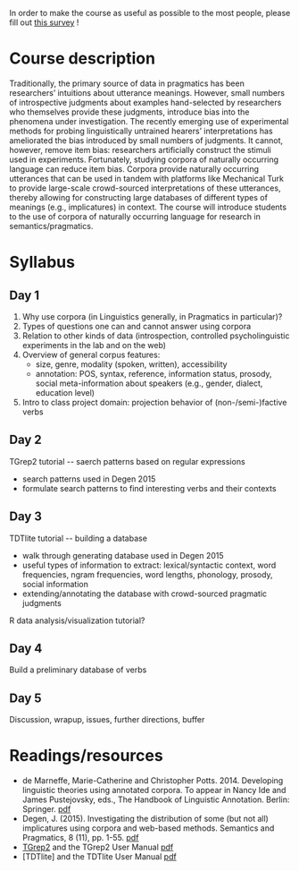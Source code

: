 In order to make the course as useful as possible to the most people, please fill out [this survey](https://docs.google.com/forms/d/e/1FAIpQLSeEFAbBObNEkY4VoCX4Vbj4D-6NwhCMXoyN3GnVhe6Jv4srtg/viewform) !

# Course description

Traditionally, the primary source of data in pragmatics has been researchers’ intuitions about utterance meanings. However, small numbers of introspective judgments about examples hand-selected by researchers who themselves provide these judgments, introduce bias into the  phenomena under investigation.  The recently emerging use of experimental methods for probing linguistically untrained  hearers’ interpretations has ameliorated the bias introduced by small numbers of judgments. It cannot, however, remove item bias: researchers  artificially construct the stimuli used in experiments. Fortunately, studying corpora of naturally occurring language can reduce item bias. Corpora provide naturally occurring utterances that can be used in tandem with platforms like Mechanical Turk to provide large-scale crowd-sourced interpretations of these utterances, thereby allowing for constructing large databases of different types of meanings (e.g., implicatures) in context. The course will introduce students to the use of corpora of naturally occurring language for research in semantics/pragmatics.

# Syllabus

## Day 1

1. Why use corpora (in Linguistics generally, in Pragmatics in particular)?
2. Types of questions one can and cannot answer using corpora
3. Relation to other kinds of data (introspection, controlled psycholinguistic experiments in the lab and on the web)
4. Overview of general corpus features:
	- size, genre, modality (spoken, written), accessibility
	- annotation: POS, syntax, reference, information status, prosody, social meta-information about speakers (e.g., gender, dialect, education level)
5. Intro to class project domain: projection behavior of (non-/semi-)factive verbs


## Day 2

TGrep2 tutorial -- saerch patterns based on regular expressions
- search patterns used in Degen 2015
- formulate search patterns to find interesting verbs and their contexts

## Day 3

TDTlite tutorial -- building a database
- walk through generating database used in Degen 2015
- useful types of information to extract: lexical/syntactic context, word frequencies, ngram frequencies, word lengths, phonology, prosody, social information
- extending/annotating the database with crowd-sourced pragmatic judgments

R data analysis/visualization tutorial?

## Day 4

Build a preliminary database of verbs

## Day 5

Discussion, wrapup, issues, further directions, buffer


# Readings/resources

- de Marneffe, Marie-Catherine and Christopher Potts. 2014. Developing linguistic theories using annotated corpora. To appear in Nancy Ide and James Pustejovsky, eds., The Handbook of Linguistic Annotation. Berlin: Springer. [pdf](http://web.stanford.edu/~cgpotts/papers/demarneffe-potts-lingann.pdf)
- Degen, J. (2015). Investigating the distribution of some (but not all) implicatures using corpora and web-based methods. Semantics and Pragmatics, 8 (11), pp. 1-55. [pdf](http://semprag.org/article/view/sp.8.11)
- [TGrep2](https://tedlab.mit.edu/~dr/Tgrep2/) and the TGrep2 User Manual [pdf](https://tedlab.mit.edu/~dr/Tgrep2/tgrep2.pdf)
- [TDTlite] and the TDTlite User Manual [pdf](https://github.com/thegricean/TDTlite/blob/master/docs/tdt_manual.pdf)